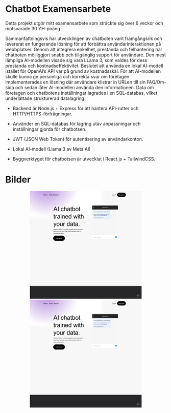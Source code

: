 # Chatbot Examensarbete

Detta projekt utgör mitt examensarbete som sträckte sig över 6 veckor och motsvarade 30
YH-poäng.

Sammanfattningsvis har utvecklingen av chatboten varit framgångsrik och levererat en
fungerande lösning för att förbättra användarinteraktionen på webbplatser. Genom att
integrera enkelhet, prestanda och felhantering har chatboten möjliggjort snabb och tillgänglig
support för användare. Den mest lämpliga AI-modellen visade sig vara LLama 3, som valdes
för dess prestanda och kostnadseffektivitet. Beslutet att använda en lokal AI-modell istället
för OpenAI’s API var på grund av kostnadsskäl. För att AI-modellen skulle kunna ge
personliga och korrekta svar om företagen implementerades en lösning där användare klistrar
in URLen till sin FAQ/Om-sida och sedan låter AI-modellen använda den informationen.
Data om företagen och chatbotens inställningar lagrades i en SQL-databas, vilket
underlättade strukturerad datalagring.

- Backend är Node.js + Express för att hantera API-rutter och HTTP/HTTPS-förfrågningar.

- Använder en SQL-databas för lagring utav anpassningar och inställningar gjorda för chatbotsen.

- JWT (JSON Web Token) för autentisering av användarkonton.

- Lokal AI-modell (Llama 3 av Meta AI)

- Byggverktyget för chatbotsen är utvecklat i React.js + TailwindCSS.

# Bilder

<p align="center">
  <img src="docs/images/start.png" width="350" title="hover text">
  <img src="docs/images/start.png" width="350" alt="start page">
</p>
